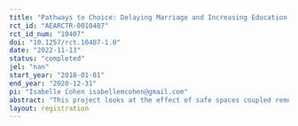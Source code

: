 ```yaml
---
title: "Pathways to Choice: Delaying Marriage and Increasing Education via Safe Spaces"
rct_id: "AEARCTR-0010407"
rct_id_num: "10407"
doi: "10.1257/rct.10407-1.0"
date: "2022-11-13"
status: "completed"
jel: "nan"
start_year: "2018-01-01"
end_year: "2020-12-31"
pi: "Isabelle Cohen isabellemcohen@gmail.com"
abstract: "This project looks at the effect of safe spaces coupled remedial education instruction and vocational training on marital and education outcomes for out-of-school adolescent girls in three states in northern Nigeria using a cluster-randomized design."
layout: registration
---
```


